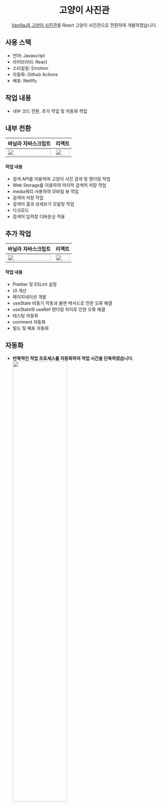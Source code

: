 <h1 align="center">고양이 사진관</h1>
<p align="center"><a href="https://github.com/geunu97/Repository_VanillaJS_Cat"> VanillaJS 고양이 사진관</a>을 React 고양이 사진관으로 전환하여 개발하였습니다.</p>

## 사용 스택

- 언어: Javascript <br>
- 라이브러리: React <br>
- 스타일링: Emotion <br>
- 자동화: Github Actions <br>
- 배포: Netlify <br>

## 작업 내용
 
- 내부 코드 전환, 추가 작업 및 자동화 작업

## 내부 전환

|                                                   **바닐라 자바스크립트**                                                    |                                                          **리액트**                                                          |
| :--------------------------------------------------------------------------------------------------------------------------: | :--------------------------------------------------------------------------------------------------------------------------: |
| <img width=100% src="https://user-images.githubusercontent.com/73439375/181865088-37b1e311-ae49-4bee-ac7e-dd6a01105616.png"> | <img width=100% src="https://user-images.githubusercontent.com/73439375/181865093-abc572a7-c7db-4ee2-b514-062f206b7a2b.png"> |

#### 작업 내용

- 검색 API를 이용하여 고양이 사진 검색 및 렌더링 작업
- Web Storage를 이용하여 마지막 검색어 저장 작업
- media쿼리 사용하여 모바일 뷰 작업
- 검색어 저장 작업
- 검색어 결과 상세보기 모달창 작업
- 다크모드
- 검색어 입력창 디바운싱 적용

## 추가 작업

|                                                   **바닐라 자바스크립트**                                                    |                                                          **리액트**                                                          |
| :--------------------------------------------------------------------------------------------------------------------------: | :--------------------------------------------------------------------------------------------------------------------------: |
| <img width=100% src="https://user-images.githubusercontent.com/73439375/182106600-1fe0179e-dbc2-4df1-a899-50bd1cda15de.png"> | <img width=100% src="https://user-images.githubusercontent.com/73439375/182107132-660be67d-3370-4e8f-b0e7-b850b3bc8632.png"> |

#### 작업 내용

- Prettier 및 ESLint 설정
- UI 개선
- 페이지네이션 개발
- useState 비동기 작동과 불변 메서드로 인한 오류 해결
- useState와 useRef 렌더링 차이로 인한 오류 해결
- 테스팅 자동화
- comment 자동화
- 빌드 및 배포 자동화

## 자동화

- <b>반복적인 작업 프로세스를 자동화하여 작업 시간을 단축하였습니다.</b>
  <img width=60% src="https://user-images.githubusercontent.com/73439375/183237762-2ff427fd-5f08-4c69-a09a-0747f038a3d2.png">

